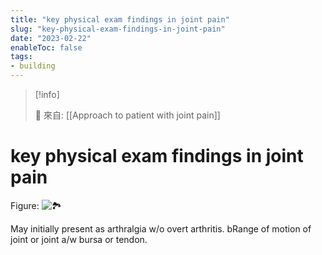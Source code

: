 ```yaml
---
title: "key physical exam findings in joint pain"
slug: "key-physical-exam-findings-in-joint-pain"
date: "2023-02-22"
enableToc: false
tags:
- building
---
```


> [!info]
>
> 🌱 來自: [[Approach to patient with joint pain]]

# key physical exam findings in joint pain

Figure: ![🏞️](https://i.imgur.com/yGpq7s4.png)

May initially present as arthralgia w/o overt arthritis. bRange of motion of joint or joint a/w bursa or tendon.
